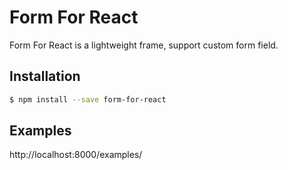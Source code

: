# Form For React
Form For React is a lightweight frame, support custom form field.

## Installation
```bash
$ npm install --save form-for-react
```

## Examples
http://localhost:8000/examples/